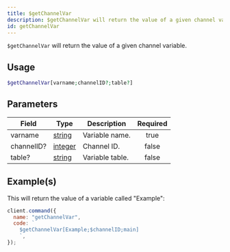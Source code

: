 ```yaml
---
title: $getChannelVar
description: $getChannelVar will return the value of a given channel variable.
id: getChannelVar
---
```


`$getChannelVar` will return the value of a given channel variable.

## Usage

```php
$getChannelVar[varname;channelID?;table?]
```

## Parameters

| Field      | Type                                                                                                | Description     | Required |
| ---------- | --------------------------------------------------------------------------------------------------- | --------------- | :------: |
| varname    | [string](https://developer.mozilla.org/en-US/docs/Web/JavaScript/Reference/Global_Objects/String)   | Variable name.  |   true   |
| channelID? | [integer](https://developer.mozilla.org/en-US/docs/Web/JavaScript/Reference/Global_Objects/Integer) | Channel ID.     |  false   |
| table?     | [string](https://developer.mozilla.org/en-US/docs/Web/JavaScript/Reference/Global_Objects/String)   | Variable table. |  false   |

## Example(s)

This will return the value of a variable called "Example":

```javascript
client.command({
  name: "getChannelVar",
  code: `
    $getChannelVar[Example;$channelID;main]
    `,
});
```
